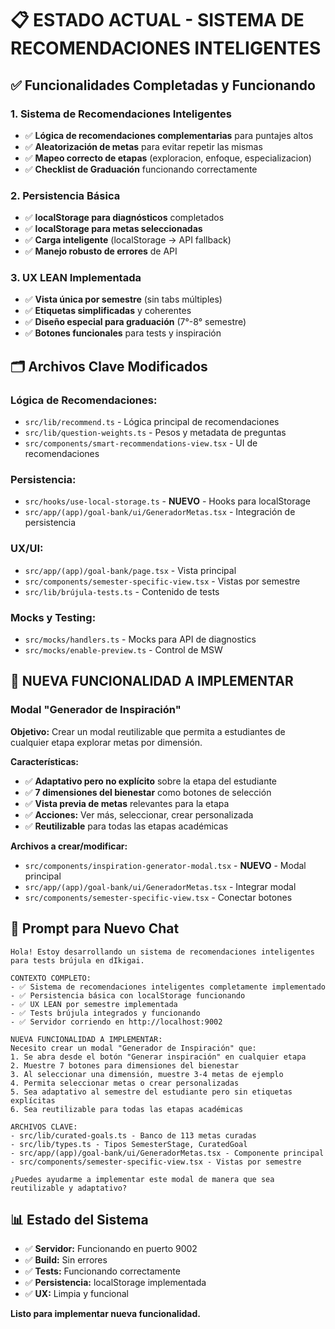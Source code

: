 # 📋 ESTADO ACTUAL - SISTEMA DE RECOMENDACIONES INTELIGENTES

## ✅ **Funcionalidades Completadas y Funcionando**

### **1. Sistema de Recomendaciones Inteligentes**
- ✅ **Lógica de recomendaciones complementarias** para puntajes altos
- ✅ **Aleatorización de metas** para evitar repetir las mismas
- ✅ **Mapeo correcto de etapas** (exploracion, enfoque, especializacion)
- ✅ **Checklist de Graduación** funcionando correctamente

### **2. Persistencia Básica**
- ✅ **localStorage para diagnósticos** completados
- ✅ **localStorage para metas seleccionadas**
- ✅ **Carga inteligente** (localStorage → API fallback)
- ✅ **Manejo robusto de errores** de API

### **3. UX LEAN Implementada**
- ✅ **Vista única por semestre** (sin tabs múltiples)
- ✅ **Etiquetas simplificadas** y coherentes
- ✅ **Diseño especial para graduación** (7°-8° semestre)
- ✅ **Botones funcionales** para tests y inspiración

## 🗂️ **Archivos Clave Modificados**

### **Lógica de Recomendaciones:**
- `src/lib/recommend.ts` - Lógica principal de recomendaciones
- `src/lib/question-weights.ts` - Pesos y metadata de preguntas
- `src/components/smart-recommendations-view.tsx` - UI de recomendaciones

### **Persistencia:**
- `src/hooks/use-local-storage.ts` - **NUEVO** - Hooks para localStorage
- `src/app/(app)/goal-bank/ui/GeneradorMetas.tsx` - Integración de persistencia

### **UX/UI:**
- `src/app/(app)/goal-bank/page.tsx` - Vista principal
- `src/components/semester-specific-view.tsx` - Vistas por semestre
- `src/lib/brújula-tests.ts` - Contenido de tests

### **Mocks y Testing:**
- `src/mocks/handlers.ts` - Mocks para API de diagnostics
- `src/mocks/enable-preview.ts` - Control de MSW

## 🎯 **NUEVA FUNCIONALIDAD A IMPLEMENTAR**

### **Modal "Generador de Inspiración"**

**Objetivo:** Crear un modal reutilizable que permita a estudiantes de cualquier etapa explorar metas por dimensión.

**Características:**
- ✅ **Adaptativo pero no explícito** sobre la etapa del estudiante
- ✅ **7 dimensiones del bienestar** como botones de selección
- ✅ **Vista previa de metas** relevantes para la etapa
- ✅ **Acciones:** Ver más, seleccionar, crear personalizada
- ✅ **Reutilizable** para todas las etapas académicas

**Archivos a crear/modificar:**
- `src/components/inspiration-generator-modal.tsx` - **NUEVO** - Modal principal
- `src/app/(app)/goal-bank/ui/GeneradorMetas.tsx` - Integrar modal
- `src/components/semester-specific-view.tsx` - Conectar botones

## 🚀 **Prompt para Nuevo Chat**

```
Hola! Estoy desarrollando un sistema de recomendaciones inteligentes para tests brújula en dIkigai. 

CONTEXTO COMPLETO:
- ✅ Sistema de recomendaciones inteligentes completamente implementado
- ✅ Persistencia básica con localStorage funcionando
- ✅ UX LEAN por semestre implementada
- ✅ Tests brújula integrados y funcionando
- ✅ Servidor corriendo en http://localhost:9002

NUEVA FUNCIONALIDAD A IMPLEMENTAR:
Necesito crear un modal "Generador de Inspiración" que:
1. Se abra desde el botón "Generar inspiración" en cualquier etapa
2. Muestre 7 botones para dimensiones del bienestar
3. Al seleccionar una dimensión, muestre 3-4 metas de ejemplo
4. Permita seleccionar metas o crear personalizadas
5. Sea adaptativo al semestre del estudiante pero sin etiquetas explícitas
6. Sea reutilizable para todas las etapas académicas

ARCHIVOS CLAVE:
- src/lib/curated-goals.ts - Banco de 113 metas curadas
- src/lib/types.ts - Tipos SemesterStage, CuratedGoal
- src/app/(app)/goal-bank/ui/GeneradorMetas.tsx - Componente principal
- src/components/semester-specific-view.tsx - Vistas por semestre

¿Puedes ayudarme a implementar este modal de manera que sea reutilizable y adaptativo?
```

## 📊 **Estado del Sistema**

- ✅ **Servidor:** Funcionando en puerto 9002
- ✅ **Build:** Sin errores
- ✅ **Tests:** Funcionando correctamente
- ✅ **Persistencia:** localStorage implementada
- ✅ **UX:** Limpia y funcional

**Listo para implementar nueva funcionalidad.**
